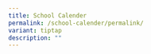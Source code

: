 ```yaml
---
title: School Calender
permalink: /school-calender/permalink/
variant: tiptap
description: ""
---
```


